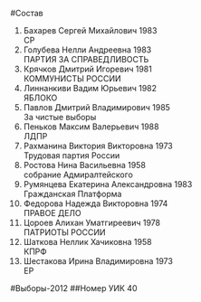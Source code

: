 #Состав
1. Бахарев Сергей Михайлович 1983   
    СР
2. Голубева Нелли Андреевна 1983   
    ПАРТИЯ ЗА СПРАВЕДЛИВОСТЬ
3. Крячков Дмитрий Игоревич 1981   
    КОММУНИСТЫ РОССИИ
4. Линнанкиви Вадим Юрьевич 1982   
    ЯБЛОКО
5. Павлов Дмитрий Владимирович 1985   
    За чистые выборы
6. Пеньков Максим Валерьевич 1988   
    ЛДПР
7. Рахманина Виктория Викторовна 1973   
    Трудовая партия России
8. Ростова Нина Васильевна 1958   
    собрание Адмиралтейского
9. Румянцева Екатерина Александровна 1983   
    Гражданская Платформа
10. Федорова Надежда Викторовна 1974   
    ПРАВОЕ ДЕЛО
11. Цороев Алихан Уматгиреевич 1978   
    ПАТРИОТЫ РОССИИ
12. Шаткова Неллик Хачиковна 1958   
    КПРФ
13. Шестакова Ирина Владимировна 1973   
    ЕР

#Выборы-2012
##Номер УИК
40
